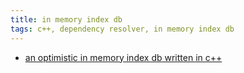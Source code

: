 ```yaml
---
title: in memory index db
tags: c++, dependency resolver, in memory index db
---
```


<ul>
    <li>
        <a href="https://github.com/nchikkam/hk/tree/master/code/snippets/ttools">
            an optimistic in memory index db written in c++
        </a>
    </li>
</ul>